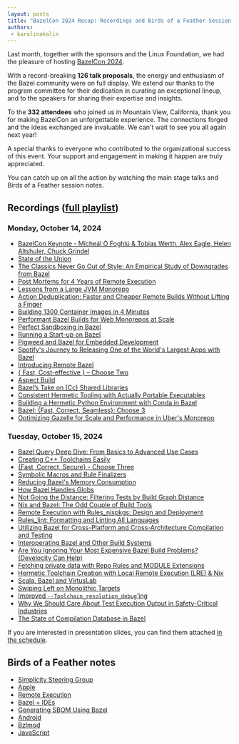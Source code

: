 ```yaml
---
layout: posts
title: "BazelCon 2024 Recap: Recordings and Birds of a Feather Session Notes"
authors:
 - karolinakalin
---
```


Last month, together with the sponsors and the Linux Foundation, we had the pleasure of hosting [BazelCon 2024](https://events.linuxfoundation.org/bazelcon/).

With a record-breaking **126 talk proposals**, the energy and enthusiasm of the Bazel community were on full display. We extend our thanks to the program committee for their dedication in curating an exceptional lineup, and to the speakers for sharing their expertise and insights.

To the **332 attendees** who joined us in Mountain View, California, thank you for making BazelCon an unforgettable experience. The connections forged and the ideas exchanged are invaluable. We can't wait to see you all again next year!

A special thanks to everyone who contributed to the organizational success of this event. Your support and engagement in making it happen are truly appreciated.

You can catch up on all the action by watching the main stage talks and Birds of a Feather session notes.

## Recordings ([full playlist](https://www.youtube.com/playlist?list=PLbzoR-pLrL6ptKfAQNZ5RS4HMdmeilBcw))

### Monday, October 14, 2024

- [BazelCon Keynote - Mícheál Ó Foghlú & Tobias Werth, Alex Eagle, Helen Altshuler, Chuck Grindel](https://www.youtube.com/watch?v=-0DRS99dSU4&list=PLbzoR-pLrL6ptKfAQNZ5RS4HMdmeilBcw&index=1)
- [State of the Union](https://www.youtube.com/watch?v=-rjIX5AVF5A&list=PLbzoR-pLrL6ptKfAQNZ5RS4HMdmeilBcw&index=2)
- [The Classics Never Go Out of Style: An Empirical Study of Downgrades from Bazel](https://www.youtube.com/watch?v=Yu281P45NsA&list=PLbzoR-pLrL6ptKfAQNZ5RS4HMdmeilBcw&index=3)
- [Post Mortems for 4 Years of Remote Execution](https://www.youtube.com/watch?v=2c_SaHI3KLs&list=PLbzoR-pLrL6ptKfAQNZ5RS4HMdmeilBcw&index=4)
- [Lessons from a Large JVM Monorepo](https://www.youtube.com/watch?v=-aoFq_rh1QQ&list=PLbzoR-pLrL6ptKfAQNZ5RS4HMdmeilBcw&index=5)
- [Action Deduplication: Faster and Cheaper Remote Builds Without Lifting a Finger](https://www.youtube.com/watch?v=zZB_Q-BKJ04&list=PLbzoR-pLrL6ptKfAQNZ5RS4HMdmeilBcw&index=6)
- [Building 1300 Container Images in 4 Minutes](https://www.youtube.com/watch?v=c-yvIQooOSA&list=PLbzoR-pLrL6ptKfAQNZ5RS4HMdmeilBcw&index=7)
- [Performant Bazel Builds for Web Monorepos at Scale](https://www.youtube.com/watch?v=7gla337tfV0&list=PLbzoR-pLrL6ptKfAQNZ5RS4HMdmeilBcw&index=8)
- [Perfect Sandboxing in Bazel](https://www.youtube.com/watch?v=TxVEJ3gycUw&list=PLbzoR-pLrL6ptKfAQNZ5RS4HMdmeilBcw&index=9)
- [Running a Start-up on Bazel](https://www.youtube.com/watch?v=BSw7HhF9jRM&list=PLbzoR-pLrL6ptKfAQNZ5RS4HMdmeilBcw&index=10)
- [Pigweed and Bazel for Embedded Development](https://www.youtube.com/watch?v=eiHTMU6a7uQ&list=PLbzoR-pLrL6ptKfAQNZ5RS4HMdmeilBcw&index=11)
- [Spotify's Journey to Releasing One of the World's Largest Apps with Bazel](https://www.youtube.com/watch?v=gN-DLmX00mk&list=PLbzoR-pLrL6ptKfAQNZ5RS4HMdmeilBcw&index=12)
- [Introducing Remote Bazel](https://www.youtube.com/watch?v=BM2gsH2Ao04&list=PLbzoR-pLrL6ptKfAQNZ5RS4HMdmeilBcw&index=13)
- [{ Fast, Cost-effective } – Choose Two](https://www.youtube.com/watch?v=wnpqZ5XIEYU&list=PLbzoR-pLrL6ptKfAQNZ5RS4HMdmeilBcw&index=14)
- [Aspect Build](https://www.youtube.com/watch?v=lqo5qkzTS3k&list=PLbzoR-pLrL6ptKfAQNZ5RS4HMdmeilBcw&index=15)
- [Bazel’s Take on (Cc) Shared Libraries](https://www.youtube.com/watch?v=Y7qh-RGtkjg&list=PLbzoR-pLrL6ptKfAQNZ5RS4HMdmeilBcw&index=16)
- [Consistent Hermetic Tooling with Actually Portable Executables](https://www.youtube.com/watch?v=Z-WEnJr5CnM&list=PLbzoR-pLrL6ptKfAQNZ5RS4HMdmeilBcw&index=17)
- [Building a Hermetic Python Environment with Conda in Bazel](https://www.youtube.com/watch?v=9dQK7AacoLs&list=PLbzoR-pLrL6ptKfAQNZ5RS4HMdmeilBcw&index=18)
- [Bazel: {Fast, Correct, Seamless}: Choose 3](https://www.youtube.com/watch?v=LfsykTj38SY&list=PLbzoR-pLrL6ptKfAQNZ5RS4HMdmeilBcw&index=19)
- [Optimizing Gazelle for Scale and Performance in Uber's Monorepo](https://www.youtube.com/watch?v=6NDnxHFbr6Q&list=PLbzoR-pLrL6ptKfAQNZ5RS4HMdmeilBcw&index=20)

### Tuesday, October 15, 2024

- [Bazel Query Deep Dive: From Basics to Advanced Use Cases](https://www.youtube.com/watch?v=Cxz7ys56Irg&list=PLbzoR-pLrL6ptKfAQNZ5RS4HMdmeilBcw&index=21)
- [Creating C++ Toolchains Easily](https://www.youtube.com/watch?v=PVFU5kFyr8Y&list=PLbzoR-pLrL6ptKfAQNZ5RS4HMdmeilBcw&index=22)
- [{Fast, Correct, Secure} - Choose Three](https://www.youtube.com/watch?v=40hSKjw2LEc&list=PLbzoR-pLrL6ptKfAQNZ5RS4HMdmeilBcw&index=23)
- [Symbolic Macros and Rule Finalizers](https://www.youtube.com/watch?v=soKwK4lWl9g&list=PLbzoR-pLrL6ptKfAQNZ5RS4HMdmeilBcw&index=24)
- [Reducing Bazel's Memory Consumption](https://www.youtube.com/watch?v=op4gIYxucjE&list=PLbzoR-pLrL6ptKfAQNZ5RS4HMdmeilBcw&index=25)
- [How Bazel Handles Globs](https://www.youtube.com/watch?v=ZrevTeuU-gQ&list=PLbzoR-pLrL6ptKfAQNZ5RS4HMdmeilBcw&index=26)
- [Not Going the Distance: Filtering Tests by Build Graph Distance](https://www.youtube.com/watch?v=Or0o0Q7Zc1w&list=PLbzoR-pLrL6ptKfAQNZ5RS4HMdmeilBcw&index=27)
- [Nix and Bazel: The Odd Couple of Build Tools](https://www.youtube.com/watch?v=6qOoOsjmyZ0&list=PLbzoR-pLrL6ptKfAQNZ5RS4HMdmeilBcw&index=28)
- [Remote Execution with Rules_nixpkgs: Design and Deployment](https://www.youtube.com/watch?v=U-FO1eFaBnc&list=PLbzoR-pLrL6ptKfAQNZ5RS4HMdmeilBcw&index=29)
- [Rules_lint: Formatting and Linting All Languages](https://www.youtube.com/watch?v=CnK-RAdfrpI&list=PLbzoR-pLrL6ptKfAQNZ5RS4HMdmeilBcw&index=30)
- [Utilizing Bazel for Cross-Platform and Cross-Architecture Compilation and Testing](https://www.youtube.com/watch?v=E3DCwQzRPJA&list=PLbzoR-pLrL6ptKfAQNZ5RS4HMdmeilBcw&index=31)
- [Interoperating Bazel and Other Build Systems](https://www.youtube.com/watch?v=NWMHwWTngVA&list=PLbzoR-pLrL6ptKfAQNZ5RS4HMdmeilBcw&index=32)
- [Are You Ignoring Your Most Expensive Bazel Build Problems? (Develocity Can Help)](https://www.youtube.com/watch?v=GqXxtPTYb3E&list=PLbzoR-pLrL6ptKfAQNZ5RS4HMdmeilBcw&index=33)
- [Fetching private data with Repo Rules and MODULE Extensions](https://www.youtube.com/watch?v=ePrG8iZ6Z_o&list=PLbzoR-pLrL6ptKfAQNZ5RS4HMdmeilBcw&index=34)
- [Hermetic Toolchain Creation with Local Remote Execution (LRE) & Nix](https://www.youtube.com/watch?v=uokjTev8myk&list=PLbzoR-pLrL6ptKfAQNZ5RS4HMdmeilBcw&index=35)
- [Scala, Bazel and VirtusLab](https://www.youtube.com/watch?v=lTeTiDsyATU&list=PLbzoR-pLrL6ptKfAQNZ5RS4HMdmeilBcw&index=36)
- [Swiping Left on Monolithic Targets](https://www.youtube.com/watch?v=v4wkzp-2K9w&list=PLbzoR-pLrL6ptKfAQNZ5RS4HMdmeilBcw&index=37)
- [Improved `--Toolchain_resolution_debug`’ing](https://www.youtube.com/watch?v=z4-3To3oLGo&list=PLbzoR-pLrL6ptKfAQNZ5RS4HMdmeilBcw&index=38)
- [Why We Should Care About Test Execution Output in Safety-Critical Industries](https://www.youtube.com/watch?v=e3zwztC7t1Q&list=PLbzoR-pLrL6ptKfAQNZ5RS4HMdmeilBcw&index=39)
- [The State of Compilation Database in Bazel](https://www.youtube.com/watch?v=HJGD0-mX6G8&list=PLbzoR-pLrL6ptKfAQNZ5RS4HMdmeilBcw&index=40)

If you are interested in presentation slides, you can find them attached [in the schedule](https://bazelcon2024.sched.com/overview/area/Yes?iframe=no).

## Birds of a Feather notes

- [Simplicity Steering Group](https://docs.google.com/document/d/1ztX_LE7BXzbtgfMte8wHRHNQb0PYqtKS1vFilzTRY4s/edit?usp=sharing)
- [Apple](https://docs.google.com/document/d/1mqTf03vsmO8pq-ga-klq0M34P5U41nWkkyMwu4ctBHo/edit?usp=sharing)
- [Remote Execution](https://docs.google.com/document/d/1Ms90xJk0X7hWjgEc07pEIKSs8UDQgiW0m9xPn9M0r1k/edit?usp=sharing)
- [Bazel + IDEs](https://docs.google.com/document/d/1WlOWYjGZZTciwOfaI8ugxwJSFc8mlOj4nf7PST97rEI/edit?usp=sharing)
- [Generating SBOM Using Bazel](https://docs.google.com/document/d/1pCOqxJTff3R4OBOu4ornyambpURCZmcWJn1ssNQPxY4/edit?usp=sharing)
- [Android](https://docs.google.com/document/d/1BZv6z8rYUIWx-YD8UdWsV2KffjRiO3Q89ubhmGlMlBc/edit?usp=sharing)
- [Bzlmod](https://docs.google.com/document/d/1Z0WvBZMew1EbLFVJz0RAY7wVtEK3Cqkb8dMyv_cguY4/edit?usp=sharing)
- [JavaScript](https://otter.ai/u/PTNv4hgKeJNC5Ul7BTPaWzhTCNI)
